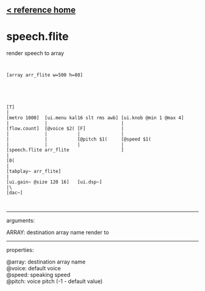 [< reference home](ceammc_lib.html)
---

# speech.flite


render speech to array

```


[array arr_flite w=500 h=80]





[T]
|
[metro 1000]  [ui.menu kal16 slt rms awb] [ui.knob @min 1 @max 4]
|             |                           |
[flow.count]  [@voice $2( [F]             |
|             |           |               |
|             |           [@pitch $1(     [@speed $1(
|             |           |               |
[speech.flite arr_flite                   ]
|
[0(
|
[tabplay~ arr_flite]
|
[ui.gain~ @size 120 16]   [ui.dsp~]
|\
[dac~]

            
```

---
arguments:

ARRAY: destination array name render to<br>

---
properties:

@array: destination array name<br>
@voice: default
            voice<br>
@speed: speaking
            speed<br>
@pitch: voice pitch (-1 - default
            value)<br>

